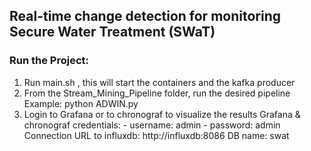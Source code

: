 ## Real-time change detection for monitoring Secure Water Treatment (SWaT)

### Run the Project:

  1. Run main.sh , this will start the containers and the kafka producer
  2. From the Stream_Mining_Pipeline folder, run the desired pipeline
     Example: python ADWIN.py
  3. Login to Grafana or to chronograf to visualize the results
     Grafana & chronograf credentials: - username: admin
                                       - password: admin
     Connection URL to influxdb: http://influxdb:8086
     DB name: swat

    

